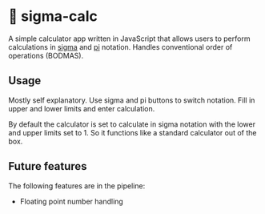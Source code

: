 # 🧮 sigma-calc

A simple calculator app written in JavaScript that allows users to perform calculations in [sigma](https://en.wikipedia.org/wiki/Summation#Capital-sigma_notation) and [pi](https://en.wikipedia.org/wiki/Product_(mathematics)#:~:text=Product%20of%20sequences,is%20just%20that%20number%20itself) notation. Handles conventional order of operations (BODMAS). 

## Usage

Mostly self explanatory. Use sigma and pi buttons to switch notation. Fill in upper and lower limits and enter calculation.

By default the calculator is set to calculate in sigma notation with the lower and upper limits set to 1. So it functions like a standard calculator out of the box.

## Future features

The following features are in the pipeline:

- Floating point number handling

